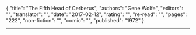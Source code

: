 {
"title": "The Fifth Head of Cerberus",
"authors": "Gene Wolfe",
"editors": "",
"translator": "",
"date": "2017-02-12",
"rating": "",
"re-read": "",
"pages": "222",
"non-fiction": "",
"comic": "",
"published": "1972"
}

---
